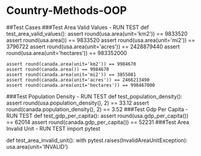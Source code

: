 # Country-Methods-OOP

##Test Cases
###Test Area Valid Values - RUN TEST
def test_area_valid_values():
    assert round(usa.area(unit='km2')) == 9833520
    assert round(usa.area()) == 9833520
    assert round(usa.area(unit='mi2')) == 3796722
    assert round(usa.area(unit='acres')) == 2428879440
    assert round(usa.area(unit='hectares')) == 983352000

    assert round(canada.area(unit='km2')) == 9984670
    assert round(canada.area()) == 9984670
    assert round(canada.area(unit='mi2')) == 3855081
    assert round(canada.area(unit='acres')) == 2466213490
    assert round(canada.area(unit='hectares')) == 998467000
###Test Population Density - RUN TEST
def test_population_density():
    assert round(usa.population_density(), 2) == 33.12
    assert round(canada.population_density(), 2) == 3.52
###Test Gdp Per Capita - RUN TEST
def test_gdp_per_capita():
    assert round(usa.gdp_per_capita()) == 62014
    assert round(canada.gdp_per_capita()) == 52231
###Test Area Invalid Unit - RUN TEST
import pytest

def test_area_invalid_unit():
    with pytest.raises(InvalidAreaUnitException):
        usa.area(unit='INVALID')
